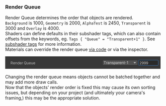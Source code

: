 ### Render Queue
Render Queue determines the order that objects are rendered.  
`Background` is 1000, `Geometry` is 2000, `AlphaTest` is 2450, `Transparent` is 3000 and `Overlay` is 4000.  
Shaders can define defaults in their subshader tags, which can also contain offsets from the keywords, eg. `Tags { "Queue" = "Transparent+1" }`. See [subshader tags](https://docs.unity3d.com/Manual/SL-SubShaderTags.html) for more information.  
Materials can override the render queue [via code](https://docs.unity3d.com/ScriptReference/Material-renderQueue.html) or via the inspector.  

![Dithering](render-queue.png)  

Changing the render queue means objects cannot be batched together and may add more draw calls.  
Now that the objects' render order is fixed this may cause its own sorting issues, but depending on your project (and ultimately your camera's framing,) this may be the appropriate solution.